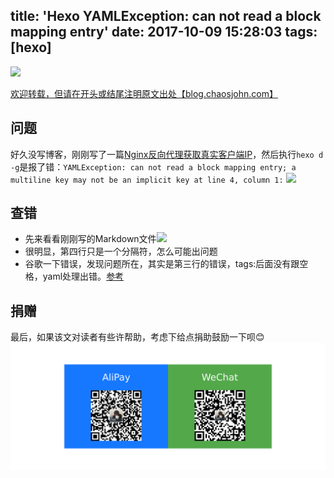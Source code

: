 title: 'Hexo YAMLException: can not read a block mapping entry'
date: 2017-10-09 15:28:03
tags: [hexo]
---
![](https://avatars2.githubusercontent.com/u/6375567?v=4&s=200)

[欢迎转载，但请在开头或结尾注明原文出处【blog.chaosjohn.com】](https://blog.chaosjohn.com/Hexo-YAMLException-can-not-read-a-block-mapping-entry.html)

## 问题
好久没写博客，刚刚写了一篇[Nginx反向代理获取真实客户端IP](/2017/10/09/Nginx-Real-Client-IP/)，然后执行`hexo d -g`是报了错：`YAMLException: can not read a block mapping entry; a multiline key may not be an implicit key at line 4, column 1:`
![][img01]

## 查错
* 先来看看刚刚写的Markdown文件![][img02]
* 很明显，第四行只是一个分隔符，怎么可能出问题
* 谷歌一下错误，发现问题所在，其实是第三行的错误，tags:后面没有跟空格，yaml处理出错。[参考](https://github.com/fbrctr/fabricator/issues/241)

## 捐赠
最后，如果该文对读者有些许帮助，考虑下给点捐助鼓励一下呗😊
![](hello-world/donate-me.png)

[img01]: Hexo-YAMLException-can-not-read-a-block-mapping-entry/screenshot-of-problem.png
[img02]: Hexo-YAMLException-can-not-read-a-block-mapping-entry/screenshot-of-markdown.png
